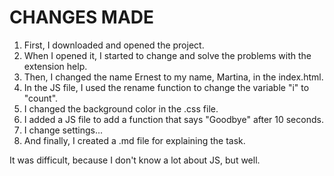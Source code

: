 # CHANGES MADE
1. First, I downloaded and opened the project.
2. When I opened it, I started to change and solve the problems with the extension help.
3. Then, I changed the name Ernest to my name, Martina, in the index.html.
4. In the JS file, I used the rename function to change the variable "i" to "count".
5. I changed the background color in the .css file.
6. I added a JS file to add a function that says "Goodbye" after 10 seconds.
7. I change settings...
8. And finally, I created a .md file for explaining the task.

It was difficult, because I don't know a lot about JS, but well.
